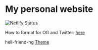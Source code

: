 # My personal website

[![Netlify Status](https://api.netlify.com/api/v1/badges/3034a760-6d23-4111-a40a-1c6e7416c645/deploy-status)](https://app.netlify.com/sites/festive-kirch-7bbf3a/deploys)

How to format for OG and Twitter: [here](https://gohugo.io/templates/internal/)

hell-friend-ng [Theme](https://github.com/rhazdon/hugo-theme-hello-friend-ng)
